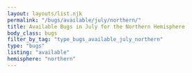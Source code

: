 ```yaml
---
layout: layouts/list.njk
permalink: "/bugs/available/july/northern/"
title: Available Bugs in July for the Northern Hemisphere
body_class: bugs
filter_by_tag: "type_bugs_available_july_northern"
type: "bugs"
listing: "available"
hemisphere: "northern"
---
```

